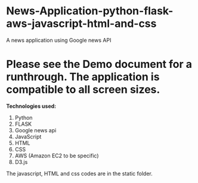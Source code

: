 # News-Application-python-flask-aws-javascript-html-and-css
A news application using Google news API

<h1>Please see the Demo document for a runthrough. The application is compatible to all screen sizes.</h1>

<b>Technologies used:</b>
<ol>
  <li>Python
  <li> FLASK
  <li> Google news api
  <li> JavaScript
  <li> HTML
  <li> CSS
  <li> AWS (Amazon EC2 to be specific)
  <li> D3.js
</ol>

The javascript, HTML and css codes are in the static folder.
